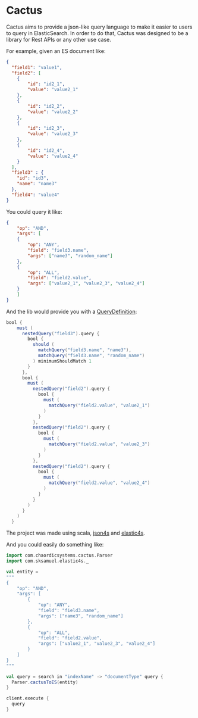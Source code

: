 # Cactus

Cactus aims to provide a json-like query language to make it easier to users to query in ElasticSearch.
In order to do that, Cactus was designed to be a library for Rest APIs or any other use case.


For example, given an ES document like:

```json
{
  "field1": "value1",
  "field2": [
    {
        "id": "id2_1",
        "value": "value2_1"
    },
    {
        "id": "id2_2",
        "value": "value2_2"
    },
    {
        "id": "id2_3",
        "value": "value2_3"
    },
    {
        "id": "id2_4",
        "value": "value2_4"
    }
  ],
  "field3" : {
    "id": "id3",
    "name": "name3"
  },
  "field4": "value4"
}
```

You could query it like:
```json
{
	"op": "AND",
	"args": [
    {
        "op": "ANY",
        "field": "field3.name",
        "args": ["name3", "random_name"]
    },
    {
	    "op": "ALL",
        "field": "field2.value",
		"args": ["value2_1", "value2_3", "value2_4"]
	}
	]
}
```

And the lib would provide you with a [QueryDefinition](https://www.elastic.co/guide/en/elasticsearch/reference/2.4/query-dsl.html):
```scala
bool {
    must (
      nestedQuery("field3").query {
        bool {
          should (
            matchQuery("field3.name", "name3"),
            matchQuery("field3.name", "random_name")
          ) minimumShouldMatch 1
        }
      },
      bool {
        must (
          nestedQuery("field2").query {
            bool {
              must (
                matchQuery("field2.value", "value2_1")
              )
            }
          },
          nestedQuery("field2").query {
            bool {
              must (
                matchQuery("field2.value", "value2_3")
              )
            }
          },
          nestedQuery("field2").query {
            bool {
              must (
                matchQuery("field2.value", "value2_4")
              )
            }
          }
        )
      }
    )
  }
```

The project was made using scala, [json4s](http://json4s.org/) and [elastic4s](https://github.com/sksamuel/elastic4s).

And you could easily do something like:
```scala
import com.chaordicsystems.cactus.Parser
import com.sksamuel.elastic4s._

val entity =
"""
{
	"op": "AND",
	"args": [
        {
            "op": "ANY",
            "field": "field3.name",
            "args": ["name3", "random_name"]
        },
        {
            "op": "ALL",
            "field": "field2.value",
            "args": ["value2_1", "value2_3", "value2_4"]
        }
	]
}
"""

val query = search in "indexName" -> "documentType" query {
  Parser.cactusToES(entity)
}

client.execute {
  query
}
```
